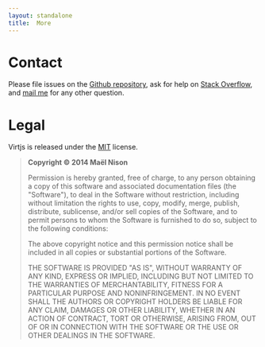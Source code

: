 ```yaml
---
layout: standalone
title:  More
---
```


# Contact

Please file issues on the [Github repository](https://github.com/arcanis/virt.js/), ask for help on [Stack Overflow](http://stackoverflow.com/), and [mail me](nison.mael@gmail.com) for any other question.

# Legal

Virtjs is released under the [MIT](http://opensource.org/licenses/MIT) license.

> **Copyright © 2014 Maël Nison**
>
> Permission is hereby granted, free of charge, to any person obtaining a copy of this software and associated documentation files (the "Software"), to deal in the Software without restriction, including without limitation the rights to use, copy, modify, merge, publish, distribute, sublicense, and/or sell copies of the Software, and to permit persons to whom the Software is furnished to do so, subject to the following conditions:
>
> The above copyright notice and this permission notice shall be included in all copies or substantial portions of the Software.
>
> THE SOFTWARE IS PROVIDED "AS IS", WITHOUT WARRANTY OF ANY KIND, EXPRESS OR IMPLIED, INCLUDING BUT NOT LIMITED TO THE WARRANTIES OF MERCHANTABILITY, FITNESS FOR A PARTICULAR PURPOSE AND NONINFRINGEMENT. IN NO EVENT SHALL THE AUTHORS OR COPYRIGHT HOLDERS BE LIABLE FOR ANY CLAIM, DAMAGES OR OTHER LIABILITY, WHETHER IN AN ACTION OF CONTRACT, TORT OR OTHERWISE, ARISING FROM, OUT OF OR IN CONNECTION WITH THE SOFTWARE OR THE USE OR OTHER DEALINGS IN THE SOFTWARE.
